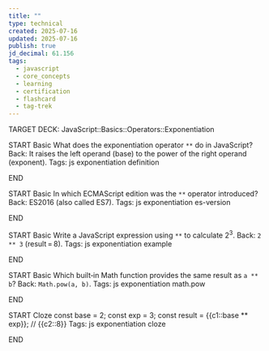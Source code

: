 ```yaml
---
title: ""
type: technical
created: 2025-07-16
updated: 2025-07-16
publish: true
jd_decimal: 61.156
tags:
  - javascript
  - core_concepts
  - learning
  - certification
  - flashcard
  - tag-trek
---
```


TARGET DECK: JavaScript::Basics::Operators::Exponentiation

START
Basic
What does the exponentiation operator <code>\*\*</code> do in JavaScript?
Back: It raises the left operand (base) to the power of the right operand (exponent).
Tags: js exponentiation definition
<!--ID: 1752718246682-->

END

START
Basic
In which ECMAScript edition was the <code>\*\*</code> operator introduced?
Back: ES2016 (also called ES7).
Tags: js exponentiation es-version
<!--ID: 1752718246684-->

END

START
Basic
Write a JavaScript expression using <code>**</code> to calculate 2<sup>3</sup>.
Back: <code>2 ** 3</code> (result = 8).
Tags: js exponentiation example
<!--ID: 1752718246685-->

END

START
Basic
Which built‑in Math function provides the same result as <code>a \*\* b</code>?
Back: <code>Math.pow(a, b)</code>.
Tags: js exponentiation math.pow
<!--ID: 1752718246686-->

END

START
Cloze
const base = 2;
const exp = 3;
const result = {{c1::base ** exp}}; // {{c2::8}}
Tags: js exponentiation cloze
<!--ID: 1752718246688-->

END
